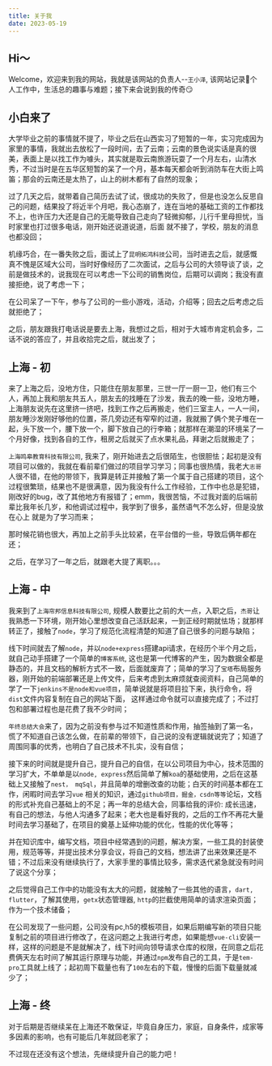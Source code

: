 ```yaml
---
title: 关于我
date: 2023-05-19
---
```


## Hi～

Welcome，欢迎来到我的网站，我就是该网站的负责人--`王小泽`, 该网站记录👤个人工作中，生活总的趣事与难题；接下来会说到我的传奇😏

## 小白来了

大学毕业之前的事情就不提了，毕业之后在山西实习了短暂的一年，实习完成因为家里的事情，我就出去放松了一段时间，去了云南；云南的景色说实话是真的很美，表面上是以找工作为噱头，其实就是取云南旅游玩耍了一个月左右，山清水秀，不过当时是在五华区短暂的呆了一个月，基本每天都会听到消防车在大街上鸣笛；那会的云南还是太热了，山上的树木都有了自然的现象；

过了几天之后，就带着自己简历去试了试，很成功的失败了，但是也没怎么反思自己的问题，结果投了将近半个月吧，我心态崩了，连在当地的基础工资的工作都找不上，也许压力大还是自己的无能导致自己走向了轻微抑郁，儿行千里母担忧，当时家里也打过很多电话，刚开始还说道说道，后面
就不接了，学校，朋友的消息也都没回；

机缘巧合，在一番失败之后，面试上了`昆明拓鸿科技`公司，当时进去之后，就感慨真不愧是区域大公司，当时好像经历了二次面试，之后与公司的大领导谈了谈，之前是做技术的，说我现在可以考虑一下公司的销售岗位，后期可以调岗；我没有直接拒绝，说了考虑一下；

在公司呆了一下午，参与了公司的一些小游戏，活动，介绍等；回去之后考虑之后就拒绝了；

之后，朋友跟我打电话说是要去上海，我想过之后，相对于大城市肯定机会多，二话不说的答应了，并且收拾完之后，就出发了；

## 上海 - 初

来了上海之后，没地方住，只能住在朋友那里，三世一厅一厨一卫，他们有三个人，再加上我和朋友共五人，朋友去的找睡在了沙发，我去的晚一些，没地方睡，上海朋友说先在这里挤一挤吧，找到工作之后再搬走，他们三室主人，一人一间，朋友睡沙发刚好够他的位置，茶几旁边还有窄窄的过道，我就搬了俩个凳子堆在一起，头下放一个，腰下放一个，脚下放自己的行李箱；就那样在潮湿的环境呆了一个月好像，找到各自的工作，租房之后就买了点水果礼品，拜谢之后就搬走了；

`上海鸣皋教育科技有限公司`, 我来了，刚开始进去之后很陌生，也很胆怯；起初是没有项目可以做的，我就在看前辈们做过的项目学习学习；同事也很热情，我老大`志哥`人很不错，在他的带领下，我算是转正并接触了第一个属于自己搭建的项目，这个过程很繁琐，结果也不是很满意，因为我没有什么工作经验，工作中也总是犯错，刚改好的bug，改了其他地方有报错了；emm，我很苦恼，不过我对面的后端前辈比我年长几岁，和他调试过程中，我学到了很多，虽然语气不怎么好，但是没放在心上
就是为了学习而来；

那时候花销也很大，再加上之前手头比较紧，在平台借的一些，导致后俩年都在还；

之后，在学习了一年之后，就跟老大提了离职。。。

## 上海 - 中

我来到了`上海帘邦信息科技有限公司`, 规模人数要比之前的大一点，入职之后，`杰哥`让我熟悉一下环境，刚开始心里想改变自己活跃起来，一到正经时期就怯场；就那样转正了，接触了`node`，学习了规范化流程清楚的知道了自己很多的问题与缺陷；

线下时间就去了解`node`，并以`node+express`搭建api请求，在经历个半个月之后，就自己动手搭建了一个简单的`博客系统`, 这也是第一代博客的产生，因为数据全都是静态的，并且文档的解析方式不一致，后面就废弃了；简单的学习了`宝塔`布局服务器，刚开始的前端部署还是上传文件，后来考虑到太麻烦就查阅资料，自己简单的学了一下`jenkins不是node和vue项目`，简单说就是将项目拉下来，执行命令，将`dist`文件内容复制在自己的网站下面， 这样通过命令就可以直接完成了；不过打包和部署过程也是花费了我不少时间；

`年终总结大会`来了，因为之前没有参与过不知道性质和作用，抽签抽到了第一名，慌了不知道自己该怎么做，在前辈的带领下，自己说的没有逻辑就说完了；知道了周围同事的优秀，也明白了自己技术不扎实，没有自信；

接下来的时间就是提升自己，提升自己的自信，在以公司项目为中心，技术范围的学习扩大，不单单是以`node, express`然后简单了解`koa`的基础使用，之后在这基础上又接触了`nest， mqSql`，并且简单的增删改查的功能；白天的时间基本都在工作，闲暇时间去学习`vue` 相关的知识，通过`github项目，掘金，csdn等等`论坛，文档的形式补充自己基础上的不足；再一年的总结大会，同事给我的评价: 成长迅速，有自己的想法，与他人沟通多了起来；老大也是看好我的，之后的工作不再花大量时间去学习基础了，在项目的奠基上延伸功能的优化，性能的优化等等；

并在知识库中，编写文档，项目中经常遇到的问题，解决方案，一些工具的封装使用，规范等等，并提出技术分享会议，将自己的文档，想法讲了出来效果还是不错；不过后来没有继续执行了，大家手里的事情比较多，需求迭代紧急就没有时间了说这个分享；


之后觉得自己工作中的功能没有太大的问题，就接触了一些其他的语言，`dart, flutter`，了解其使用，`getx`状态管理器, `http`的拦截使用简单的请求渲染页面；作为一个技术储备；

在公司发现了一些问题，公司没有pc,h5的模板项目，如果后期编写新的项目只能复制之前的项目进行修改了，在这问题之上我进行考虑，如果能想`vue-cli`安装一样，这样的问题是不是就解决了，线下时间向领导请求仓库的权限，在同意之后花费俩天左右时间了解其运行原理与功能，并通过`npm`发布自己的工具，于是`tem-pro`工具就上线了；起初周下载量也有了`100`左右的下载，慢慢的后面下载量就减少了；

## 上海 - 终

对于后期是否继续呆在上海还不敢保证，毕竟自身压力，家庭，自身条件，成家等多因素的影响，也有可能后几年就回老家了；

不过现在还没有这个想法，先继续提升自己的能力吧！